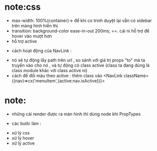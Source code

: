 # note:css

-   max-width: 100%(container)-> để khi co trình duyệt lại vẫn có sidebar trên màng hình hiển thị
-   transition: background-color ease-in-out 200ms; ==. cái ni hỗ trợ để hover vào mượt hơn
-   <NavLink> hỗ trợ active

*   cách hoạt động của NavLink :

-   nó sẽ tự động lấy path trên url , so sánh với giá trị props "to" mà ta truyền vào cho nó , và tự động có class active (class ta đang dùng là class module khác với class active ni)
-   cách để đổi màu theo active : thêm class vào <NavLink className={(nav)=>cx('menuItem',{active:nav.isActive})}>

# note:

-   những cái render được ra màn hình thì dùng node khi PropTypes

*   các bước làm :

-   xử lý css
-   xử lý hover
-   xử lý active
